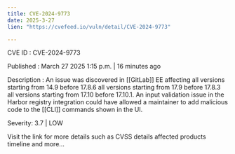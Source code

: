 ```yaml
---
title: CVE-2024-9773
date: 2025-3-27
lien: "https://cvefeed.io/vuln/detail/CVE-2024-9773"

---
```


CVE ID : CVE-2024-9773

Published :  March 27
2025
1:15 p.m. | 16 minutes ago

Description : An issue was discovered in [[GitLab]] EE affecting all versions starting from 14.9 before 17.8.6
all versions starting from 17.9 before 17.8.3
all versions starting from 17.10 before 17.10.1. An input validation issue in the Harbor registry integration could have allowed a maintainer to add malicious code to the [[CLI]] commands shown in the UI.

Severity: 3.7 | LOW

Visit the link for more details
such as CVSS details
affected products
timeline
and more...
